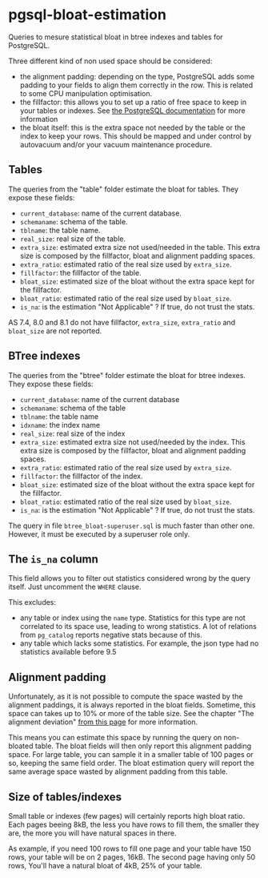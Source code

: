 pgsql-bloat-estimation
======================

Queries to mesure statistical bloat in btree indexes and tables for PostgreSQL.

Three different kind of non used space should be considered:

  * the alignment padding: depending on the type, PostgreSQL adds some padding
    to your fields to align them correctly in the row. This is related to some
    CPU manipulation optimisation.
  * the fillfactor: this allows you to set up a ratio of free space to keep
    in your tables or indexes. See
    [the PostgreSQL documentation](http://www.postgresql.org/docs/9.4/static/sql-createtable.html#SQL-CREATETABLE-STORAGE-PARAMETERS)
    for more information
  * the bloat itself: this is the extra space not needed by the table or the
    index to keep your rows. This should be mapped and under control by
    autovacuum and/or your vacuum maintenance procedure.



Tables
------

The queries from the "table" folder estimate the bloat for tables. They expose
these fields:

  * ``current_database``: name of the current database.
  * ``schemaname``: schema of the table.
  * ``tblname``: the table name.
  * ``real_size``: real size of the table.
  * ``extra_size``: estimated extra size not used/needed in the table. This
    extra size is composed by the fillfactor, bloat and alignment padding
    spaces.
  * ``extra_ratio``: estimated ratio of the real size used by ``extra_size``.
  * ``fillfactor``: the fillfactor of the table.
  * ``bloat_size``: estimated size of the bloat without the extra space kept
    for the fillfactor.
  * ``bloat_ratio``: estimated ratio of the real size used by ``bloat_size``.
  * ``is_na``: is the estimation "Not Applicable" ? If true, do not trust the
    stats.

AS 7.4, 8.0 and 8.1 do not have fillfactor, ``extra_size``, ``extra_ratio``
and ``bloat_size`` are not reported.


BTree indexes
-------------

The queries from the "btree" folder estimate the bloat for btree indexes. They
expose these fields:

  * ``current_database``: name of the current database
  * ``schemaname``: schema of the table
  * ``tblname``: the table name
  * ``idxname``: the index name
  * ``real_size``: real size of the index
  * ``extra_size``: estimated extra size not used/needed by the index. This
    extra size is composed by the fillfactor, bloat and alignment padding
    spaces.
  * ``extra_ratio``: estimated ratio of the real size used by ``extra_size``.
  * ``fillfactor``: the fillfactor of the index.
  * ``bloat_size``: estimated size of the bloat without the extra space kept
    for the fillfactor.
  * ``bloat_ratio``: estimated ratio of the real size used by ``bloat_size``.
  * ``is_na``: is the estimation "Not Applicable" ? If true, do not trust the
    stats.

The query in file `btree_bloat-superuser.sql` is much faster than other one.
However, it must be executed by a superuser role only.

The ``is_na`` column
--------------------

This field allows you to filter out statistics considered wrong by the query
itself. Just uncomment the ``WHERE`` clause.

This excludes:

  * any table or index using the ``name`` type. Statistics
    for this type are not correlated to its space use, leading to wrong
    statistics. A lot of relations from ``pg_catalog`` reports negative
    stats because of this.
  * any table which lacks some statistics. For example, the json type had
    no statistics available before 9.5


Alignment padding
-----------------

Unfortunately, as it is not possible to compute the space wasted by the
alignment paddings, it is always reported in the bloat fields. Sometime, this
space can takes up to 10% or more of the table size. See the chapter "The
alignment deviation" [from this page](http://blog.ioguix.net/postgresql/2014/09/10/Bloat-estimation-for-tables.html)
for more information.

This means you can estimate this space by running the query on non-bloated
table. The bloat fields will then only report this alignment padding space. For
large table, you can sample it in a smaller table of 100 pages or so, keeping
the same field order. The bloat estimation query will report the same average
space wasted by alignment padding from this table.


Size of tables/indexes
----------------------

Small table or indexes (few pages) will certainly reports high bloat ratio.
Each pages beeing 8kB, the less you have rows to fill them, the smaller they
are, the more you will have natural spaces in there.

As example, if you need 100 rows to fill one page and your table have 150 rows,
your table will be on 2 pages, 16kB. The second page having only 50 rows, You'll
have a natural bloat of 4kB, 25% of your table.

